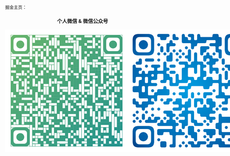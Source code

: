 掘金主页：
<h3 align='center'>个人微信 & 微信公众号</h3>
<p style='display:flex;justify-content: space-between;align-items: center'>
<img alt="logo" style='display:flex;text-align:left' src="./image/wx.png" width="400">
<img alt="logo" style='display:flex;text-align:right' src="./image/gzh.png" width="400">